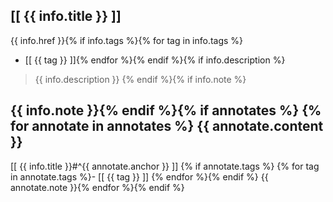 [[ {{ info.title }} ]] 
--
{{ info.href }}{% if info.tags %}{% for tag in info.tags %}
- [[ {{ tag }} ]]{% endfor %}{% endif %}{% if info.description %}

> {{ info.description }} {% endif %}{% if info.note %}

{{ info.note }}{% endif %}{% if annotates %}
{% for annotate in annotates %}
{{ annotate.content }} 
-----
[[ {{ info.title }}#^{{ annotate.anchor }} ]]
{% if annotate.tags %}
{% for tag in annotate.tags %}- [[ {{ tag }} ]]
{% endfor %}{% endif %}
{{ annotate.note }}{% endfor %}{% endif %}
